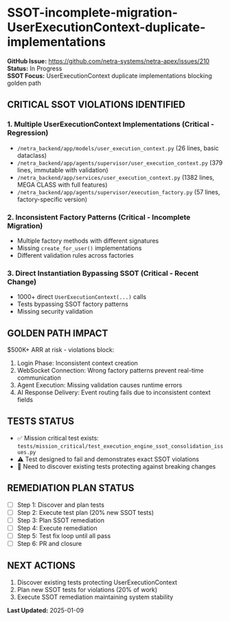 # SSOT-incomplete-migration-UserExecutionContext-duplicate-implementations

**GitHub Issue:** https://github.com/netra-systems/netra-apex/issues/210  
**Status:** In Progress  
**SSOT Focus:** UserExecutionContext duplicate implementations blocking golden path

## CRITICAL SSOT VIOLATIONS IDENTIFIED

### 1. Multiple UserExecutionContext Implementations (Critical - Regression)
- `/netra_backend/app/models/user_execution_context.py` (26 lines, basic dataclass)
- `/netra_backend/app/agents/supervisor/user_execution_context.py` (379 lines, immutable with validation)
- `/netra_backend/app/services/user_execution_context.py` (1382 lines, MEGA CLASS with full features)
- `/netra_backend/app/agents/supervisor/execution_factory.py` (57 lines, factory-specific version)

### 2. Inconsistent Factory Patterns (Critical - Incomplete Migration)
- Multiple factory methods with different signatures
- Missing `create_for_user()` implementations
- Different validation rules across factories

### 3. Direct Instantiation Bypassing SSOT (Critical - Recent Change)
- 1000+ direct `UserExecutionContext(...)` calls
- Tests bypassing SSOT factory patterns
- Missing security validation

## GOLDEN PATH IMPACT
$500K+ ARR at risk - violations block:
1. Login Phase: Inconsistent context creation
2. WebSocket Connection: Wrong factory patterns prevent real-time communication
3. Agent Execution: Missing validation causes runtime errors
4. AI Response Delivery: Event routing fails due to inconsistent context fields

## TESTS STATUS
- ✅ Mission critical test exists: `tests/mission_critical/test_execution_engine_ssot_consolidation_issues.py`
- ⚠️  Test designed to fail and demonstrates exact SSOT violations
- 🔄 Need to discover existing tests protecting against breaking changes

## REMEDIATION PLAN STATUS
- [ ] Step 1: Discover and plan tests
- [ ] Step 2: Execute test plan (20% new SSOT tests)
- [ ] Step 3: Plan SSOT remediation
- [ ] Step 4: Execute remediation
- [ ] Step 5: Test fix loop until all pass
- [ ] Step 6: PR and closure

## NEXT ACTIONS
1. Discover existing tests protecting UserExecutionContext
2. Plan new SSOT tests for violations (20% of work)
3. Execute SSOT remediation maintaining system stability

**Last Updated:** 2025-01-09